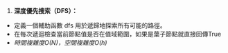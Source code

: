 1. **深度優先搜索（DFS）：**

- 定義一個輔助函數 dfs 用於遞歸地探索所有可能的路徑。
- 在每次遞迴檢查當前節點值是否在值域範圍，如果是葉子節點就直接回傳True
- *時間複雜度O(N)，空間複雜度O(h)*